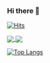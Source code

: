 ### Hi there 👋

[![Hits](https://hits.seeyoufarm.com/api/count/incr/badge.svg?url=https%3A%2F%2Fgithub.com%2FJihyun247&count_bg=%2379C83D&title_bg=%23555555&icon=about-dot-me.svg&icon_color=%23E7E7E7&title=hits&edge_flat=false)](https://hits.seeyoufarm.com)


<a href="https://github.com/Jihyun247/github-readme-stats">
  <img align="center" src="https://github-readme-stats.vercel.app/api?username=Jihyun247&count_private=true&show_icons=true&theme=dracula" />
</a>
<a href="https://github.com/Jihyun247/github-readme-stats">
  <img align="center" src="https://github-readme-stats.vercel.app/api/top-langs/?username=Jihyun247&langs_count=5" />
</a>

[![Top Langs](https://github-readme-stats.vercel.app/api/top-langs/?username=Jihyun247)](https://github.com/anuraghazra/github-readme-stats)

<!--
**Jihyun247/Jihyun247** is a ✨ _special_ ✨ repository because its `README.md` (this file) appears on your GitHub profile.

Here are some ideas to get you started:

- 🔭 I’m currently working on ...
- 🌱 I’m currently learning ...
- 👯 I’m looking to collaborate on ...
- 🤔 I’m looking for help with ...
- 💬 Ask me about ...
- 📫 How to reach me: ...
- 😄 Pronouns: ...
- ⚡ Fun fact: ...
-->
